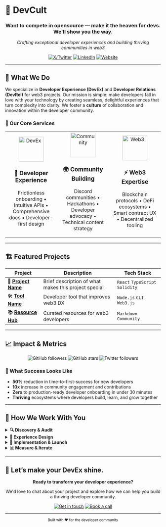 # 🚀 DevCult

<div align="center">

### Want to compete in opensource — make it the heaven for devs. We'll show you the way.

*Crafting exceptional developer experiences and building thriving communities in web3*

[![X/Twitter](https://img.shields.io/badge/Twitter-1DA1F2?style=for-the-badge&logo=twitter&logoColor=white)](https://x.com/0xDevCult)
[![LinkedIn](https://img.shields.io/badge/LinkedIn-0077B5?style=for-the-badge&logo=linkedin&logoColor=white)](https://linkedin.com/company/devcult)
[![Website](https://img.shields.io/badge/Website-FF6B6B?style=for-the-badge&logo=safari&logoColor=white)](https://devcult.io)

</div>

---

## 🌟 What We Do

We specialize in **Developer Experience (DevEx)** and **Developer Relations (DevRel)** for web3 projects. Our mission is simple: make developers fall in love with your technology by creating seamless, delightful experiences that turn complexity into clarity. We foster a **culture** of collaboration and innovation within the developer community.

### 🎯 Our Core Services

<table>
  <tr>
    <td align="center" width="33%">
      <img src="https://github.com/user-attachments/assets/developer-experience-icon" alt="DevEx" width="80"/>
      <h3>🚀 Developer Experience</h3>
      <p>Frictionless onboarding • Intuitive APIs • Comprehensive docs • Developer-first design</p>
    </td>
    <td align="center" width="33%">
      <img src="https://github.com/user-attachments/assets/community-icon" alt="Community" width="80"/>
      <h3>🌍 Community Building</h3>
      <p>Discord communities • Hackathons • Developer advocacy • Technical content strategy</p>
    </td>
    <td align="center" width="33%">
      <img src="https://github.com/user-attachments/assets/web3-icon" alt="Web3" width="80"/>
      <h3>⚡ Web3 Expertise</h3>
      <p>Blockchain protocols • DeFi ecosystems • Smart contract UX • Decentralized tooling</p>
    </td>
  </tr>
</table>

---

## 🏗️ Featured Projects

<!-- Add your key projects here -->
<div align="center">

| Project | Description | Tech Stack |
|---------|-------------|------------|
| 🔗 **[Project Name](https://github.com/devcult/project)** | Brief description of what makes this project special | `React` `TypeScript` `Solidity` |
| 🛠️ **[Tool Name](https://github.com/devcult/tool)** | Developer tool that improves web3 DX | `Node.js` `CLI` `Web3.js` |
| 📚 **[Resource Hub](https://github.com/devcult/resources)** | Curated resources for web3 developers | `Markdown` `Community` |

</div>

---

## 📈 Impact & Metrics

<div align="center">

![GitHub followers](https://img.shields.io/github/followers/0xdevcult?style=social)
![GitHub stars](https://img.shields.io/github/stars/0xdevcult?style=social)
![Twitter followers](https://img.shields.io/twitter/follow/0xDevCult?style=social)

</div>

### 🎯 What Success Looks Like
- **50%** reduction in time-to-first-success for new developers
- **10x** increase in community engagement and contributions
- **Zero** to production-ready developer onboarding in under 30 minutes
- **Thriving** ecosystems where developers build, learn, and grow together

---

## 🤝 How We Work With You

<details>
<summary><b>🔍 Discovery & Audit</b></summary>
<br>
We start by understanding your current developer journey, identifying pain points, and mapping opportunities for improvement.
</details>

<details>
<summary><b>🎨 Experience Design</b></summary>
<br>
From API design to documentation structure, we craft experiences that feel intuitive and delightful at every touchpoint.
</details>

<details>
<summary><b>🚀 Implementation & Launch</b></summary>
<br>
We don't just strategize — we build, test, and deploy solutions that make immediate impact on your developer metrics.
</details>

<details>
<summary><b>📊 Measure & Iterate</b></summary>
<br>
Continuous improvement through developer feedback, usage analytics, and community health metrics.
</details>

---

## 💬 Let’s make your DevEx shine.

<div align="center">

**Ready to transform your developer experience?**

We'd love to chat about your project and explore how we can help you build a thriving developer community.

[![Get in touch](https://img.shields.io/badge/Get_in_touch-blue?style=for-the-badge)](mailto:info@devcult.io)
[![Book a call](https://img.shields.io/badge/Book_a_call-green?style=for-the-badge)](https://cal.com/devcult)

</div>

---

<div align="center">
<sub>Built with ❤️ for the developer community</sub>
</div>
